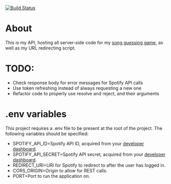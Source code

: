 [![Build Status](https://jenkins.julianvos.nl/buildStatus/icon?job=api.julianvos.nl)](https://jenkins.julianvos.nl/job/api.julianvos.nl/)

# About
This is my API, hosting all server-side code for my [song guessing game](https://github.com/Ghoelian/songguesser.julianvos.nl), as well as my
URL redirecting script.

# TODO:
- Check response body for error messages for Spotify API calls
- Use token refreshing instead of always requesting a new one
- Refactor code to properly use resolve and reject, and their arguments

# .env variables
This project requires a .env file to be present at the root of the project. The following variables should be specified:
- SPOTIFY_API_ID=Spotify API ID, acquired from your [developer dashboard](https://developer.spotify.com/dashboard/).
- SPOTIFY_API_SECRET=Spotify API secret, acquired from your [developer dashboard](https://developer.spotify.com/dashboard/).
- REDIRECT_URI=URI for Spotify to redirect to after the user has logged in.
- CORS_ORIGIN=Origin to allow for REST calls.
- PORT=Port to run the application on.
